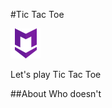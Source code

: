 #Tic Tac Toe

![](https://github.com/adam-p/markdown-here/raw/master/src/common/images/icon48.png "tic tac toe")

Let's play Tic Tac Toe


##About
Who doesn't 